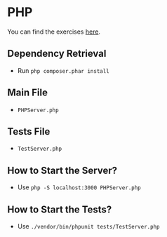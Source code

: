 # PHP

You can find the exercises [here](../README.md). 

## Dependency Retrieval

- Run `php composer.phar install`

## Main File

- `PHPServer.php`

## Tests File

- `TestServer.php`

## How to Start the Server?

- Use `php -S localhost:3000 PHPServer.php`

## How to Start the Tests?

- Use `./vendor/bin/phpunit tests/TestServer.php`